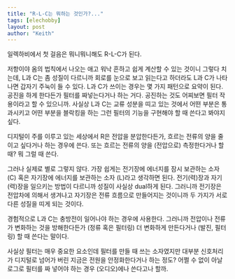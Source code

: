 ```yaml
---
title: "R-L-C는 뭐하는 것인가?..."
tags: [elechobby]
layout: post
author: "Keith"
---
```


일렉하비에서 첫 걸음은 뭐니뭐니해도 R-L-C가 된다.

저항이야 옴의 법칙에서 나오는 애고 워낙 흔하고 쉽게 계산할 수 있는 것이니 그렇다 치는데, L과 C는 좀 성질이 다르니까 회로를 눈으로 보고 읽는다고 하더라도 L과 C가 나타나면 갑자기 주눅이 들 수 있다. L과 C가 쓰이는 경우는 몇 가지 패턴으로 요약이 된다. 공진을 하게 한다든가 필터를 짜넣는다거나 하는 거다. 공진하는 것도 어찌보면 필터 작용이라고 할 수 있으니까. 사실상 L과 C는 교류 성분을 띠고 있는 것에서 어떤 부분은 통과시키고 어떤 부분을 블락킹을 하는 그런 필터의 기능을 구현해야 할 때 쓴다고 봐야지 싶다.

디지털이 주를 이루고 있는 세상에서 R은 전압을 분압한다든가, 흐르는 전류의 양을 줄이고 싶다거나 하는 경우에 쓴다. 또는 흐르는 전류의 양을 (전압으로) 측정한다거나 할 때? 뭐 그럴 때 쓴다. 

그러나 실제로 별로 그렇지 않다. 가장 쉽게는 전기장에 에너지를 잠시 보관하는 소자 (C) 혹은 자기장에 에너지를 보관하는 소자 (L)라고 생각하면 된다. 전기(력)장과 자기(력)장을 일으키는 방법이 다르니까 성질이 사실상 dual하게 된다. 그러니까 전기장은 전압차에 의해서 생겨나고 자기장은 전류 흐름으로 만들어지는 것이니까 두 가지가 서로 다른 성질을 띠게 되는 것이다. 

경험적으로 L과 C는 충방전이 일어나야 하는 경우에 사용한다. 그러니까 전압이나 전류가 변화하는 것을 방해한다든가 (정류 혹은 필터링) 더 변화하게 만든다거나 (발진, 필터링) 할 때 쓴다는 말이다. 

사실상 필터는 매우 중요한 요소인데 필터를 만들 때 쓰는 소자였지만 대부분 신호처리가 디지털로 넘어가 버린 지금은 전원을 안정화한다거나 하는 정도? 어쩔 수 없이 아날로그로 필터를 짜 넣어야 하는 경우 (오디오)에나 쓴다고나 할까. 